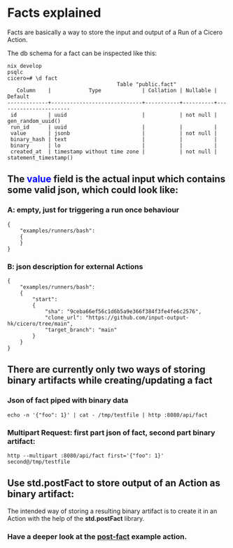 # Facts explained

Facts are basically a way to store the input and output of a Run of a Cicero Action.

The db schema for a fact can be inspected like this:
```
nix develop
psqlc
cicero=# \d fact
                                   Table "public.fact"
   Column    |            Type             | Collation | Nullable |        Default
-------------+-----------------------------+-----------+----------+-----------------------
 id          | uuid                        |           | not null | gen_random_uuid()
 run_id      | uuid                        |           |          |
 value       | jsonb                       |           | not null |
 binary_hash | text                        |           |          |
 binary      | lo                          |           |          |
 created_at  | timestamp without time zone |           | not null | statement_timestamp()
```

## The <span style="color:blue">value</span> field is the actual input which contains some valid json, which could look like:

### A: empty, just for triggering a run once behaviour
```
{
	"examples/runners/bash":
	{
	}
}
```

### B: json description for external Actions
```
{
	"examples/runners/bash":
	{
		"start":
		{
			"sha": "9ceba66ef56c1d6b5a9e366f384f3fe4fe6c2576",
			"clone_url": "https://github.com/input-output-hk/cicero/tree/main",
			"target_branch": "main"
		}
	}
}
```

## There are currently only two ways of storing binary artifacts while creating/updating a fact

### Json of fact piped with binary data
```
echo -n '{"foo": 1}' | cat - /tmp/testfile | http :8080/api/fact
```

### Multipart Request: first part json of fact, second part binary artifact:
```
http --multipart :8080/api/fact first='{"foo": 1}' second@/tmp/testfile

```

## Use std.postFact to store output of an Action as binary artifact:

The intended way of storing a resulting binary artifact is to create it in an Action with the help of the **std.postFact** library.

### Have a deeper look at the [post-fact](https://github.com/input-output-hk/cicero/blob/main/actions/examples/post-fact.nix) example action.
